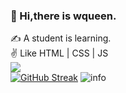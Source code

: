 ### 👋 Hi,there is wqueen.
 ✍ A student is learning. <br>
 ✌ Like HTML | CSS | JS <br>
 ![](https://visitor-badge.glitch.me/badge?page_id=6excellent6) <br>
[![GitHub Streak](https://github-readme-streak-stats.herokuapp.com/?user=6excellent6)](https://git.io/streak-stats)
![info](https://github-readme-stats.vercel.app/api?username=6excellent6)



